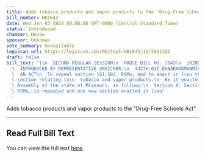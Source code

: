 ```yaml
---
title: Adds tobacco products and vapor products to the 'Drug-Free Schools Act'
bill_number: HB1843
date: Wed Jan 03 2024 00:00:00 GMT-0600 (Central Standard Time)
status: Introduced
chamber: House
sponsor: Unknown
vote_summary: Unavailable
legiscan_url: https://legiscan.com/MO/text/HB1843/id/2862101
draft: false
bill_text: "|\n  SECOND REGULAR SESSION\n  HOUSE BILL NO. 1843\n  102ND GENERAL ASSEMBLY\n\
  \  INTRODUCED BY REPRESENTATIVE UNSICKER.\n  3427H.01I DANARADEMANMILLER,ChiefClerk\n\
  \  AN ACT\n  To repeal section 161.502, RSMo, and to enact in lieu thereof one new\
  \ section relating to\n  tobacco and vapor products.\n  Be it enacted by the General\
  \ Assembly of the state of Missouri, as follows:\n  Section A. Section 161.502,\
  \ RSMo, is repealed and one new section enacted in lieu"
---
```

Adds tobacco products and vapor products to the "Drug-Free Schools Act"

---

## Read Full Bill Text

You can view the full text [here](https://legiscan.com/MO/text/HB1843/id/2862101).
